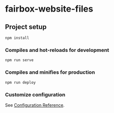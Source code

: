 # fairbox-website-files

## Project setup
```
npm install
```

### Compiles and hot-reloads for development
```
npm run serve
```

### Compiles and minifies for production
```
npm run deploy
```

### Customize configuration
See [Configuration Reference](https://cli.vuejs.org/config/).
